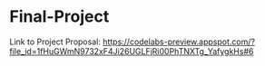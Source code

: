 # Final-Project
Link to Project Proposal:
https://codelabs-preview.appspot.com/?file_id=1fHuGWmN9732xF4Ji26UGLFjRi00PhTNXTg_YafygkHs#6
